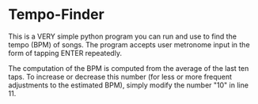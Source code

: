 # Tempo-Finder

This is a VERY simple python program you can run and use to find the tempo (BPM) of songs. The program accepts user metronome input in the form of tapping ENTER repeatedly.

The computation of the BPM is computed from the average of the last ten taps. To increase or decrease this number (for less or more frequent adjustments to the estimated BPM), simply modify the number "10" in line 11.
